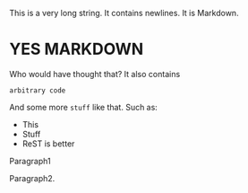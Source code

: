 This is a very long string.
It contains newlines.
It is Markdown.

# YES MARKDOWN

Who would have thought that?
It also contains
```
arbitrary code
```
And some more `stuff` like that. Such as:
* This
* Stuff
* ReST is better

Paragraph1

Paragraph2.
        